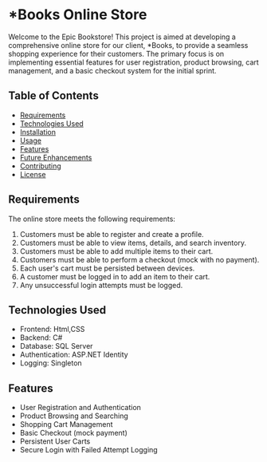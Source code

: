 # *Books Online Store

Welcome to the Epic Bookstore! 
This project is aimed at developing a comprehensive online store for our client, *Books, to provide a seamless shopping experience for their customers. 
The primary focus is on implementing essential features for user registration, product browsing, cart management, and a basic checkout system for the initial sprint.

## Table of Contents
- [Requirements](#requirements)
- [Technologies Used](#technologies-used)
- [Installation](#installation)
- [Usage](#usage)
- [Features](#features)
- [Future Enhancements](#future-enhancements)
- [Contributing](#contributing)
- [License](#license)

## Requirements
The online store meets the following requirements:

1. Customers must be able to register and create a profile.
2. Customers must be able to view items, details, and search inventory.
3. Customers must be able to add multiple items to their cart.
4. Customers must be able to perform a checkout (mock with no payment).
5. Each user's cart must be persisted between devices.
6. A customer must be logged in to add an item to their cart.
7. Any unsuccessful login attempts must be logged.

## Technologies Used
- Frontend: Html,CSS
- Backend: C#
- Database: SQL Server
- Authentication: ASP.NET Identity
- Logging: Singleton

## Features
- User Registration and Authentication
- Product Browsing and Searching
- Shopping Cart Management
- Basic Checkout (mock payment)
- Persistent User Carts
- Secure Login with Failed Attempt Logging


